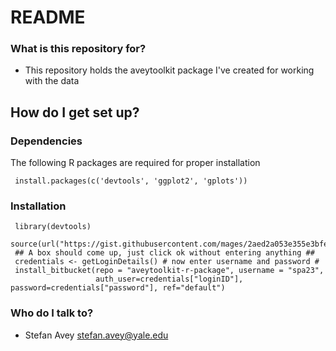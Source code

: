 # README #

### What is this repository for? ###

* This repository holds the aveytoolkit package I've created for working with the data

## How do I get set up? ##

### Dependencies ###

The following R packages are required for proper installation

     install.packages(c('devtools', 'ggplot2', 'gplots'))

### Installation ###

     library(devtools)
     source(url("https://gist.githubusercontent.com/mages/2aed2a053e355e3bfe7c/raw/getLoginDetails.R"))
     ## A box should come up, just click ok without entering anything ##
     credentials <- getLoginDetails() # now enter username and password #
     install_bitbucket(repo = "aveytoolkit-r-package", username = "spa23", 
                       auth_user=credentials["loginID"], password=credentials["password"], ref="default")

### Who do I talk to? ###

* Stefan Avey <stefan.avey@yale.edu>
